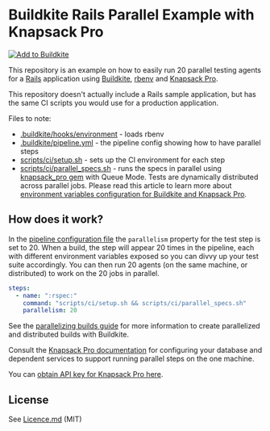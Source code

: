 # Buildkite Rails Parallel Example with Knapsack Pro

[![Add to Buildkite](https://buildkite.com/button.svg)](https://buildkite.com/new)

This repository is an example on how to easily run 20 parallel testing agents for a [Rails](https://rubyonrails.org/) application using [Buildkite](https://buildkite.com/), [rbenv](https://github.com/rbenv/rbenv) and [Knapsack Pro](https://knapsackpro.com?utm_source=github&utm_medium=readme&utm_campaign=buildkite-rails-parallel-example-with-knapsack_pro).

This repository doesn't actually include a Rails sample application, but has the same CI scripts you would use for a production application.

Files to note:

* [.buildkite/hooks/environment](.buildkite/hooks/environment) - loads rbenv
* [.buildkite/pipeline.yml](.buildkite/pipeline.yml) - the pipeline config showing how to have parallel steps
* [scripts/ci/setup.sh](scripts/ci/setup.sh) - sets up the CI environment for each step
* [scripts/ci/parallel_specs.sh](scripts/ci/parallel_specs.sh) - runs the specs in parallel using [knapsack_pro gem](https://github.com/KnapsackPro/knapsack_pro-ruby) with Queue Mode. Tests are dynamically distributed across parallel jobs. Please read this article to learn more about [environment variables configuration for Buildkite and Knapsack Pro](http://docs.knapsackpro.com/2017/auto-balancing-7-hours-tests-between-100-parallel-jobs-on-ci-buildkite-example).

## How does it work?

In the [pipeline configuration file](.buildkite/pipeline.yml) the `parallelism` property for the test step is set to 20. When a build, the step will appear 20 times in the pipeline, each with different environment variables exposed so you can divvy up your test suite accordingly. You can then run 20 agents (on the same machine, or distributed) to work on the 20 jobs in parallel.

```yml
steps:
  - name: ":rspec:"
    command: "scripts/ci/setup.sh && scripts/ci/parallel_specs.sh"
    parallelism: 20
```

See the [parallelizing builds guide](https://buildkite.com/docs/guides/parallelizing-builds) for more information to create parallelized and distributed builds with Buildkite.

Consult the [Knapsack Pro documentation](https://github.com/KnapsackPro/knapsack_pro-ruby) for configuring your database and dependent services to support running parallel steps on the one machine.

You can [obtain API key for Knapsack Pro here](https://knapsackpro.com?utm_source=github&utm_medium=readme&utm_campaign=buildkite-rails-parallel-example-with-knapsack_pro).

## License

See [Licence.md](Licence.md) (MIT)

